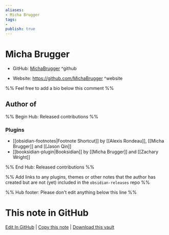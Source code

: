 ```yaml
---
aliases:
- Micha Brugger
tags:
- 
publish: true
---
```


# Micha Brugger

- GitHub: [MichaBrugger](https://github.com/MichaBrugger/) ^github
<!-- - Discord: `@` ^discord-->
- Website: <https://github.com/MichaBrugger> ^website
<!-- - [[Publish sites|Publish site]]: <https://> ^publish-->

%% Feel free to add a bio below this comment %%


## Author of

%% Begin Hub: Released contributions %%
### Plugins
- [[obsidian-footnotes|Footnote Shortcut]] by [[Alexis Rondeau]], [[Micha Brugger]] and [[Jason Qin]]
- [[booksidian-plugin|Booksidian]] by [[Micha Brugger]] and [[Zachary Wright]]

%% End Hub: Released contributions %%

%% Add links to any plugins, themes or other notes that the author has created but are not (yet) included in the `obsidian-releases` repo %%

<!--
### Unlisted plugins
-->

<!--
### Others
-->

<!--
## Sponsor this author
-->

<!-- - [[GitHub sponsors]]: [Sponsor @MichaBrugger on GitHub Sponsors](https://github.com/sponsors/MichaBrugger) ^github-sponsor-->
<!-- - [[Buy me a coffee]]: <https://> ^buy-me-a-coffee-->
<!-- - [[PayPal]]: <https://> ^paypal-->
<!-- - [[Patreon]]: <https://> ^patreon-->

<!--
## Follow this author
-->

<!-- - [[YouTube Channels|On YouTube]]: <https://> ^youtube-->
<!-- - Twitter: <https://> ^twitter-->
<!-- - ... -->

%% Hub footer: Please don't edit anything below this line %%

# This note in GitHub

<span class="git-footer">[Edit In GitHub](https://github.dev/obsidian-community/obsidian-hub/blob/main/01%20-%20Community/People/MichaBrugger.md "git-hub-edit-note") | [Copy this note](https://raw.githubusercontent.com/obsidian-community/obsidian-hub/main/01%20-%20Community/People/MichaBrugger.md "git-hub-copy-note") | [Download this vault](https://github.com/obsidian-community/obsidian-hub/archive/refs/heads/main.zip "git-hub-download-vault") </span>
